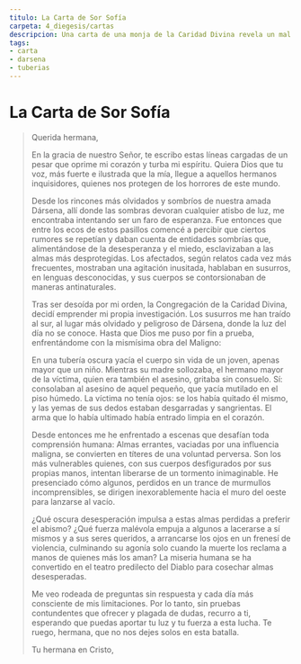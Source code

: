 ```yaml
---
titulo: La Carta de Sor Sofía
carpeta: 4_diegesis/cartas
descripcion: Una carta de una monja de la Caridad Divina revela un mal sobrenatural que asola las Tuberías de Dársena, presentando un gancho de aventura de misterio y horror.
tags:
- carta
- darsena
- tuberias
---
```


# La Carta de Sor Sofía

> Querida hermana,
> 
> En la gracia de nuestro Señor, te escribo estas líneas cargadas de un pesar que oprime mi corazón y turba mi espíritu. Quiera Dios que tu voz, más fuerte e ilustrada que la mía, llegue a aquellos hermanos inquisidores, quienes nos protegen de los horrores de este mundo.
> 
> Desde los rincones más olvidados y sombríos de nuestra amada Dársena, allí donde las sombras devoran cualquier atisbo de luz, me encontraba intentando ser un faro de esperanza. Fue entonces que entre los ecos de estos pasillos comencé a percibir que ciertos rumores se repetían y daban cuenta de entidades sombrías que, alimentándose de la desesperanza y el miedo, esclavizaban a las almas más desprotegidas. Los afectados, según relatos cada vez más frecuentes, mostraban una agitación inusitada, hablaban en susurros, en lenguas desconocidas, y sus cuerpos se contorsionaban de maneras antinaturales.
> 
> Tras ser desoída por mi orden, la Congregación de la Caridad Divina, decidí emprender mi propia investigación. Los susurros me han traído al sur, al lugar más olvidado y peligroso de Dársena, donde la luz del día no se conoce. Hasta que Dios me puso por fin a prueba, enfrentándome con la mismísima obra del Maligno:
> 
> En una tubería oscura yacía el cuerpo sin vida de un joven, apenas mayor que un niño. Mientras su madre sollozaba, el hermano mayor de la víctima, quien era también el asesino, gritaba sin consuelo. Sí: consolaban al asesino de aquel pequeño, que yacía mutilado en el piso húmedo. La víctima no tenía ojos: se los había quitado él mismo, y las yemas de sus dedos estaban desgarradas y sangrientas. El arma que lo había ultimado había entrado limpia en el corazón.
> 
> Desde entonces me he enfrentado a escenas que desafían toda comprensión humana: Almas errantes, vaciadas por una influencia maligna, se convierten en títeres de una voluntad perversa. Son los más vulnerables quienes, con sus cuerpos desfigurados por sus propias manos, intentan liberarse de un tormento inimaginable. He presenciado cómo algunos, perdidos en un trance de murmullos incomprensibles, se dirigen inexorablemente hacia el muro del oeste para lanzarse al vacío.
>
> ¿Qué oscura desesperación impulsa a estas almas perdidas a preferir el abismo? ¿Qué fuerza malévola empuja a algunos a lacerarse a sí mismos y a sus seres queridos, a arrancarse los ojos en un frenesí de violencia, culminando su agonía solo cuando la muerte los reclama a manos de quienes más los aman? La miseria humana se ha convertido en el teatro predilecto del Diablo para cosechar almas desesperadas.
> 
> Me veo rodeada de preguntas sin respuesta y cada día más consciente de mis limitaciones. Por lo tanto, sin pruebas contundentes que ofrecer y plagada de dudas, recurro a ti, esperando que puedas aportar tu luz y tu fuerza a esta lucha. Te ruego, hermana, que no nos dejes solos en esta batalla.
>
> Tu hermana en Cristo,
> 
